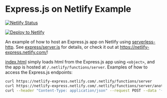 # Express.js on Netlify Example

[![Netlify
Status](https://api.netlify.com/api/v1/badges/9aaef7de-1e5d-4fda-bc39-faa10a68b35b/deploy-status)](https://app.netlify.com/sites/netlify-express/deploys)

[![Deploy to
Netlify](https://www.netlify.com/img/deploy/button.svg)](https://app.netlify.com/start/deploy?repository=https://github.com/restry/netlify-express)

An example of how to host an Express.js app on Netlify using
[serverless-http](https://github.com/dougmoscrop/serverless-http). See
[express/server.js](express/server.js) for details, or check it out at
https://netlify-express.netlify.com/!

[index.html](index.html) simply loads html from the Express.js app using
`<object>`, and the app is hosted at `/.netlify/functions/server`. Examples of
how to access the Express.js endpoints:

```sh
curl https://netlify-express.netlify.com/.netlify/functions/server
curl https://netlify-express.netlify.com/.netlify/functions/server/another
curl --header "Content-Type: application/json" --request POST --data '{"json":"POST"}' https://netlify-express.netlify.com/.netlify/functions/server
```
